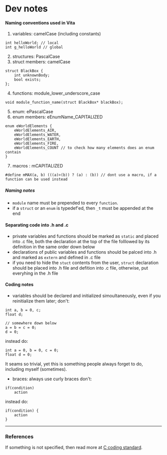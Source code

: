 # Dev notes

#### Naming conventions used in Vita
1. variables: camelCase (including constants)
```
int helloWorld; // local
int g_helloWorld // global
```
2. structures: PascalCase
3. struct members: camelCase
```
struct BlackBox {
    int unknownBody;
    bool exists;
};
```
4. functions: module_lower_underscore_case
```
void module_function_name(struct BlackBox* blackBox);
```
5. enum: ePascalCase
6. enum members: eEnumName_CAPITALIZED
```
enum eWorldElements {
    eWorldElements_AIR,
    eWorldElements_WATER,
    eWorldElements_EARTH,
    eWorldElements_FIRE,
    eWorldElements_COUNT // to check how many elements does an enum contain
}
```
7. macros : mCAPITALIZED
```
#define mMAX(a, b) (((a)>(b)) ? (a) : (b)) // dont use a macro, if a function can be used instead
```

##### Naming notes
- `module` name must be prepended to every `function`.
- if a `struct` or an `enum` is typedef'ed, then `_t` must be appended at the end

#### Separating code into .h and .c
- private variables and functions should be marked as `static` and placed into .c file, both the declaration at the top of the file folllowed by its definition in the same order down below
- declarations of public variables and functions should be palced into .h and marked as `extern` and defined in .c file
- if you need to hide the `stuct` contents from the user, `struct` declaration should be placed into .h file and defition into .c file, otherwise, put everyhing in the .h file

#### Coding notes
- variables should be declared and initialized simoultaneously, even if you reinitialize them later; 
don't:
```
int a, b = 0, c;
float d;

// somewhere down below
a = b = c = 0;
d = 0;
```
instead do:
```
int a = 0, b = 0, c = 0;
float d = 0;
```
It seams so trivial, yet this is something people always forget to do, including myself (sometimes).

- braces: always use curly braces
don't:
```
if(condition)
    action
```
instead do:
```
if(condition) {
    action
}
```

---
### References
If something is not specified, then read more at [C coding standard](https://users.ece.cmu.edu/~eno/coding/CCodingStandard.html#brace).








